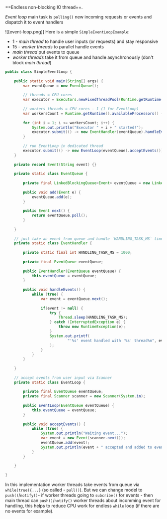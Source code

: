 ==Endless non-blocking IO thread==.

*Event loop* main task is `polling()` new incoming requests or events and dispatch it to event handlers

![[event-loop.png]]
Here is a simple `SimpleEventLoopExample`:
- 1 - *main thread* to handle user inputs (or requests) and stay responsive
- 15 - *worker threads* to parallel handle events
- *main thread* put events to queue
- *worker threads* take it from queue and handle asynchronously (don't block *main thread*)

``` java title:SimpleEventLoopExample
public class SimpleEventLoop {  
  
    public static void main(String[] args) {  
        var eventQueue = new EventQueue();   
  
        // threads = CPU cores  
        var executor = Executors.newFixedThreadPool(Runtime.getRuntime().availableProcessors());  
  
        // workers threads = CPU cores - 1 (1 for EventLoop)  
        var workersCount = Runtime.getRuntime().availableProcessors() - 1;  
  
        for (int i = 1; i <= workersCount; i++) {  
            System.out.println("Executor " + i + " started!");  
            executor.submit(() -> new EventHandler(eventQueue).handleEvents());  
        }  
  
        // run EventLoop in dedicated thread  
        executor.submit(() -> new EventLoop(eventQueue).acceptEvents());  
    }  
  
    private record Event(String event) {}  
  
    private static class EventQueue {  
  
        private final LinkedBlockingQueue<Event> eventQueue = new LinkedBlockingQueue<>();  
  
        public void add(Event e) {  
            eventQueue.add(e);  
        }  
  
        public Event next() {  
            return eventQueue.poll();  
        }  
  
    }  
  
    // just take an event from queue and handle `HANDLING_TASK_MS` time  
    private static class EventHandler {  
  
        private static final int HANDLING_TASK_MS = 1000;  
  
        private final EventQueue eventQueue;  
  
        public EventHandler(EventQueue eventQueue) {  
            this.eventQueue = eventQueue;  
        }  
  
        public void handleEvents() {  
            while (true) {  
                var event = eventQueue.next();  
  
                if(event != null) {  
                    try {  
                        Thread.sleep(HANDLING_TASK_MS);  
                    } catch (InterruptedException e) {  
                        throw new RuntimeException(e);  
                    }  
                    System.out.printf(  
                            "'%s' event handled with '%s' thread%n", event, Thread.currentThread().getName()  
                    );  
                }  
            }  
        }  
  
    }  
  
    // accept events from user input via Scanner  
    private static class EventLoop {  
  
        private final EventQueue eventQueue;  
        private final Scanner scanner = new Scanner(System.in);  
  
        public EventLoop(EventQueue eventQueue) {  
            this.eventQueue = eventQueue;  
        }  
  
        public void acceptEvents() {  
            while (true) {  
                System.out.println("Waiting event...");  
                var event = new Event(scanner.next());  
                eventQueue.add(event);  
                System.out.println(event + " accepted and added to event queue");  
            }  
        }  
  
    }  
  
}
```

In this implementation worker threads take events from queue via `while(true){...}` (so called - `pull()`).
But we can change model to `push()`/`notify()`- if worker threads going to `subcribe()` for events - then main thread can `push()`/`notify()` worker threads about incomming event for handling, this helps to reduce CPU work for endless `while` loop (if there are no events for example).